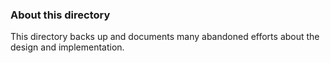 ### About this directory

This directory backs up and documents many abandoned efforts about the design and implementation.
